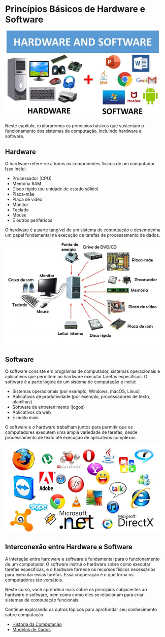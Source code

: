 # Princípios Básicos de Hardware e Software

![Hardware e Software](hardware-software1.jpg)

Neste capítulo, exploraremos os princípios básicos que sustentam o funcionamento dos sistemas de computação, incluindo hardware e software.

## Hardware

O hardware refere-se a todos os componentes físicos de um computador. Isso inclui:

- Processador (CPU)
- Memória RAM
- Disco rígido (ou unidade de estado sólido)
- Placa-mãe
- Placa de vídeo
- Monitor
- Teclado
- Mouse
- E outros periféricos

O hardware é a parte tangível de um sistema de computação e desempenha um papel fundamental na execução de tarefas de processamento de dados.

![Exemplo de Hardware](exemplo-hardware.jpg)

## Software

O software consiste em programas de computador, sistemas operacionais e aplicativos que permitem ao hardware executar tarefas específicas. O software é a parte lógica de um sistema de computação e inclui:

- Sistemas operacionais (por exemplo, Windows, macOS, Linux)
- Aplicativos de produtividade (por exemplo, processadores de texto, planilhas)
- Software de entretenimento (jogos)
- Aplicativos da web
- E muito mais

O software e o hardware trabalham juntos para permitir que os computadores executem uma ampla variedade de tarefas, desde processamento de texto até execução de aplicativos complexos.

![Exemplo de Software](exemplo-software.jpg)

## Interconexão entre Hardware e Software

A interação entre hardware e software é fundamental para o funcionamento de um computador. O software instrui o hardware sobre como executar tarefas específicas, e o hardware fornece os recursos físicos necessários para executar essas tarefas. Essa cooperação é o que torna os computadores tão versáteis.

Neste curso, você aprenderá mais sobre os princípios subjacentes ao hardware e software, bem como como eles se relacionam para criar sistemas de computação funcionais.

Continue explorando os outros tópicos para aprofundar seu conhecimento sobre computação.

- [História da Computação](historia-computacao.md)
- [Modelos de Dados](modelos-dados.md)
